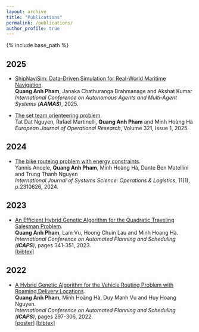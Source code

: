 ```yaml
---
layout: archive
title: "Publications"
permalink: /publications/
author_profile: true
---
```


{% include base_path %}

## 2025
* [ShipNaviSim: Data-Driven Simulation for Real-World Maritime Navigation](https://www.ifaamas.org/Proceedings/aamas2025/pdfs/p1641.pdf).   
    **Quang Anh Pham**, Janaka Chathuranga Brahmanage and Akshat Kumar    
    <i>International Conference on Autonomous Agents and Multi-Agent Systems (**AAMAS**)</i>, 2025.

* [The set team orienteering problem](https://doi.org/10.1016/j.ejor.2024.09.021).     
    Tat Dat Nguyen, Rafael Martinelli, **Quang Anh Pham** and Minh Hoàng Hà  
    <i>European Journal of Operational Research</i>, Volume 321, Issue 1, 2025.


## 2024
* [The bike routeing problem with energy constraints](https://doi.org/10.1080/23302674.2024.2310626).     
    Yannis Ancele, **Quang Anh Pham**, Minh Hoàng Hà, Dante Ben Matellini and Trung Thanh Nguyen      
    <i>International Journal of Systems Science: Operations & Logistics</i>, 11(1), p.2310626, 2024.

## 2023  
* [An Efficient Hybrid Genetic Algorithm for the Quadratic Traveling Salesman Problem](https://ojs.aaai.org/index.php/ICAPS/article/view/27212).     
    **Quang Anh Pham**, Lam Vu, Hoong Chuin Lau and Minh Hoang Hà.       
    <i>International Conference on Automated Planning and Scheduling (**ICAPS**)</i>, pages 341-351, 2023.       
    [<a href="javascript:void(0)" onclick="(function(target, id) { if ($('#' + id).css('display') == 'block') { $('#' + id).hide('fast'); $(target).text('bibtex') } else { $('#' + id).show('fast'); $(target).text('bibtex▲') } })(this, 'bibtex-AnhICAPS23');">bibtex</a>]
<div id="bibtex-AnhICAPS23" style="display:none">
<pre>@inproceedings{pham2023efficient,
  title={An Efficient Hybrid Genetic Algorithm for the Quadratic Traveling Salesman Problem},
  author={Pham, Quang Anh and Lau, Hoong Chuin and H{\`a}, Minh Ho{\`a}ng and Vu, Lam},
  booktitle={Proceedings of the International Conference on Automated Planning and Scheduling},
  volume={33},
  pages={343--351},
  year={2023}
}
</pre></div>   

## 2022  
* [A Hybrid Genetic Algorithm for the Vehicle Routing Problem with Roaming Delivery Locations](https://ojs.aaai.org/index.php/ICAPS/article/view/19813).     
    **Quang Anh Pham**, Minh Hoàng Hà, Duy Manh Vu and Huy Hoang Nguyen.       
    <i>International Conference on Automated Planning and Scheduling (**ICAPS**)</i>,  pages 297-306, 2022.   
    [<a href="http://icaps22.icaps-conference.org/posters/ICAPS%202022%20-%20POSTER%20-%20TP200.pdf">poster</a>]
    [<a href="javascript:void(0)" onclick="(function(target, id) { if ($('#' + id).css('display') == 'block') { $('#' + id).hide('fast'); $(target).text('bibtex') } else { $('#' + id).show('fast'); $(target).text('bibtex▲') } })(this, 'bibtex-AnhICAPS22');">bibtex</a>]
<div id="bibtex-AnhICAPS22" style="display:none">
<pre>@inproceedings{pham2022hybrid,
  title={A Hybrid Genetic Algorithm for the Vehicle Routing Problem with Roaming Delivery Locations},
  author={Pham, Quang Anh and H{\`a}, Minh Ho{\`a}ng and Vu, Duy Manh and Nguyen, Huy Hoang},
  booktitle={Proceedings of the International Conference on Automated Planning and Scheduling},
  volume={32},
  pages={297--306},
  year={2022}
}
</pre></div>   
